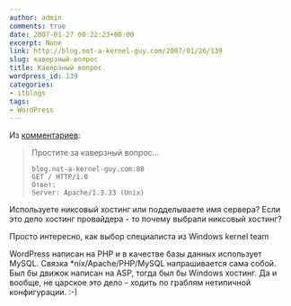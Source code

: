 ```yaml
---
author: admin
comments: true
date: 2007-01-27 00:22:23+00:00
excerpt: None
link: http://blog.not-a-kernel-guy.com/2007/01/26/139
slug: каверзный-вопрос
title: Каверзный вопрос.
wordpress_id: 139
categories:
- itblogs
tags:
- WordPress
---
```


Из [комментариев](http://blog.not-a-kernel-guy.com/2007/01/24/138#comment-1241):



> Простите за каверзный вопрос...
>
> ```
> blog.not-a-kernel-guy.com:80
> GET / HTTP/1.0
> Ответ:
> Server: Apache/1.3.33 (Unix)
> ```

Используете никсовый хостинг или подделываете имя сервера? Если это дело хостинг провайдера - то почему выбрали никсовый хостинг?

Просто интересно, как выбор специалиста из Windows kernel team</blockquote>



WordPress написан на PHP и в качестве базы данных использует MySQL. Cвязка *nix/Apache/PHP/MySQL напрашивается сама собой. Был бы движок написан на ASP, тогда был бы Windows хостинг. Да и вообще, не царское это дело - ходить по граблям нетипичной конфигурации. :-)
